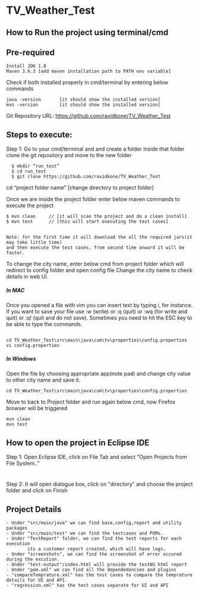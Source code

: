 # TV_Weather_Test
## How to Run the project using terminal/cmd

## Pre-required
```
Install JDK 1.8 
Maven 3.6.3 [add maven installation path to PATH env variable] 
```

Check if both installed properly in cmd/terminal by entering below commands
```
java -version  		[it should show the installed version]
mvn -version 		[it should show the installed version]
```

Git Repository URL: https://github.com/ravidkone/TV_Weather_Test

## Steps to execute:
Step 1: Go to your cmd/terminal and and create a folder
        inside that folder clone the git repository and move to the new folder
```
  $ mkdir “run_test” 
  $ cd run_test
  $ git clone https://github.com/ravidkone/TV_Weather_Test
``` 

 cd “project folder name” [change directory to project folder]

Once we are inside the project folder enter below maven commands to execute the project
```
$ mvn clean     // [it will scan the project and do a clean install]
$ mvn test      // [this will start executing the test cases]


Note: for the first time it will download the all the required jars(it may take little time) 
and then execute the test cases, from second time onward it will be faster.
```
To change the city name, enter below cmd from project folder which will redirect to config folder and open config file
Change the city name to check details in web UI.

##### In MAC

Once you opened a file with vim you can insert text by typing i, for instance.
If you want to save your file use :w (write) or :q (quit) or :wq (for write and quit) or :q! (quit and do not save). 
Sometimes you need to hit the ESC key to be able to type the commands.
```

cd TV_Weather_Test\src\main\java\com\tv\properties\config.properties
vi config.properties
```

##### In Windows
Open the file by choosing appropriate app(note pad) and change city value to other city name and save it.
```
cd TV_Weather_Test\src\main\java\com\tv\properties\config.properties
```




Move to back to Project folder and run again below cmd, now Firefox browser will be triggered
```
mvn clean
mvn test
```

## How to open the project in Eclipse IDE
Step 1: Open Eclipse IDE, click on File Tab and select "Open Projects from File System.." 
#
Step 2: It will open dialogue box, click on "directory" and choose the project folder and click on Finish

## Project Details
    - Under "src/main/java" we can find base,config,report and utility packages
    - Under "src/main/test" we can find the testcases and POMs.
    - Under "TestReport" folder, we can find the test reports for each execution
            its a customer report created, which will have logs.
    - Under "screenshots", we can find the screenshot of error occured during the excution.
    - Under "test-output"/index.html will provide the testNG html report
    - Under "pom.xml" we can find all the dependedancies and plugins
    - "compareTemprature.xml" has the test cases to compare the temprature details for UI and API.
    - "regression.xml" has the test cases separate for UI and API
